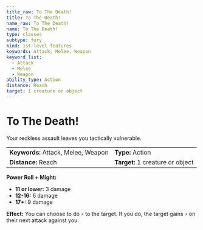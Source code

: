```yaml
---
title_raw: To The Death!
title: To The Death!
name_raw: To The Death!
name: To The Death!
type: classes
subtype: fury
kind: 1st-level features
keywords: Attack, Melee, Weapon
keyword_list:
  - Attack
  - Melee
  - Weapon
ability_type: Action
distance: Reach
target: 1 creature or object
---
```


# To The Death!

Your reckless assault leaves you tactically vulnerable.

|                                     |                                  |
| :---------------------------------- | :------------------------------- |
| **Keywords:** Attack, Melee, Weapon | **Type:** Action                 |
| **Distance:** Reach                 | **Target:** 1 creature or object |

**Power Roll + Might:**

- **11 or lower:** 3 damage
- **12-16:** 6 damage
- **17+:** 9 damage

**Effect:** You can choose to do `⚡` to the target. If you do, the target gains `⚡` on their next attack against you.
